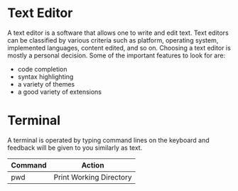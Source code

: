 # Text Editor 

A text editor is a software that allows one to write and edit text. Text editors can be classified by various criteria such as platform, operating system, implemented languages, content edited, and so on. Choosing a text editor is mostly a personal decision. Some of the important features to look for are:

* code completion
* syntax highlighting
* a variety of themes 
* a good variety of extensions  


# Terminal
A terminal is operated by typing command lines on the keyboard and feedback will be given to you similarly as text.

Command | Action
--------| -------
pwd     | Print Working Directory
